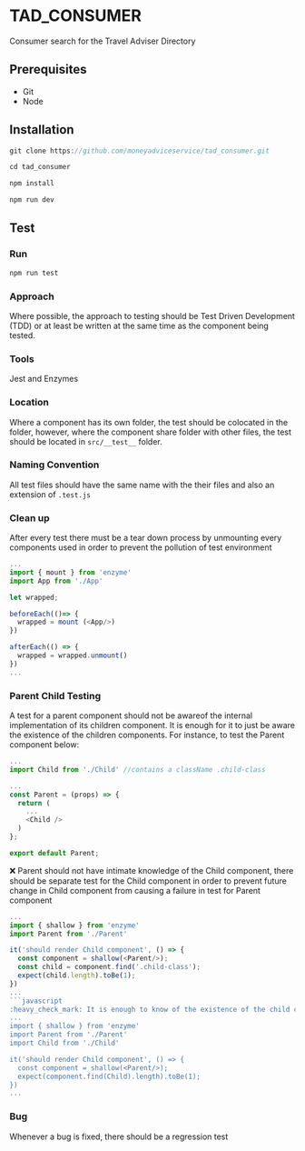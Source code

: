 # TAD_CONSUMER

Consumer search for the Travel Adviser Directory

## Prerequisites

- Git
- Node

## Installation

```javascript
git clone https://github.com/moneyadviceservice/tad_consumer.git

cd tad_consumer

npm install

npm run dev
```

## Test

### Run
```javascript
npm run test
```

### Approach
Where possible, the approach to testing should be Test Driven Development (TDD) or at least be written at the same time as the component being tested.

### Tools
Jest and Enzymes

### Location
Where a component has its own folder, the test should be colocated in the folder, however, where the component share  folder with other files, the test should be located in `src/__test__` folder.

### Naming Convention
All test files should have the same name with the their files and also an extension of `.test.js`

### Clean up
After every test there must be a tear down process by unmounting every components used in order to prevent the pollution of test environment
```javascript
...
import { mount } from 'enzyme'
import App from './App'

let wrapped;

beforeEach(()=> {
  wrapped = mount (<App/>)
})

afterEach(() => {
  wrapped = wrapped.unmount()
})
...
```

### Parent Child Testing
A test for a parent component should not be awareof the internal implementation of its children component. It is enough for it to just be aware the existence of the children components. For instance, to test the Parent component below:

```javascript
...
import Child from './Child' //contains a className .child-class

...
const Parent = (props) => {
  return (
    ...
    <Child />
  )
};

export default Parent;
```
:x: Parent should not have intimate knowledge of the Child component, there should be separate test for the Child component in order to prevent future change in Child component from causing a failure in test for Parent component
```javascript
...
import { shallow } from 'enzyme'
import Parent from './Parent'

it('should render Child component', () => {
  const component = shallow(<Parent/>);
  const child = component.find('.child-class');
  expect(child.length).toBe(1);
})
...
```javascript
:heavy_check_mark: It is enough to know of the existence of the child component
...
import { shallow } from 'enzyme'
import Parent from './Parent'
import Child from './Child'

it('should render Child component', () => {
  const component = shallow(<Parent/>);
  expect(component.find(Child).length).toBe(1);
})
...
```

### Bug
Whenever a bug is fixed, there should be a regression test
